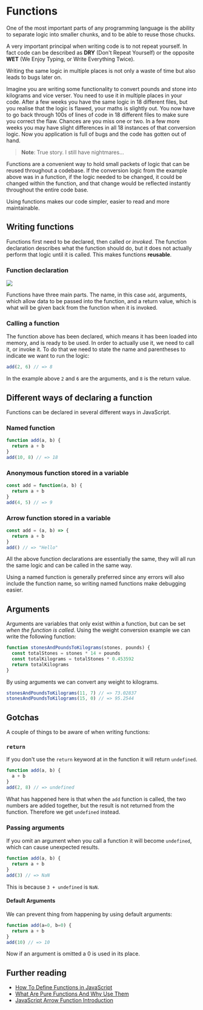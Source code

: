 # Functions

One of the most important parts of any programming language is the ability to separate logic into smaller chunks, and to be able to reuse those chucks.

A very important principal when writing code is to not repeat yourself. In fact code can be described as **DRY** (Don't Repeat Yourself) or the opposite **WET** (We Enjoy Typing, or Write Everything Twice).

Writing the same logic in multiple places is not only a waste of time but also leads to bugs later on.

Imagine you are writing some functionality to convert pounds and stone into kilograms and vice verser. You need to use it in multiple places in your code. After a few weeks you have the same logic in 18 different files, but you realise that the logic is flawed, your maths is slightly out. You now have to go back through 100s of lines of code in 18 different files to make sure you correct the flaw. Chances are you miss one or two. In a few more weeks you may have slight differences in all 18 instances of that conversion logic. Now you application is full of bugs and the code has gotten out of hand.

> **Note**: True story. I still have nightmares...

Functions are a convenient way to hold small packets of logic that can be reused throughout a codebase. If the conversion logic from the example above was in a function, if the logic needed to be changed, it could be changed within the function, and that change would be reflected instantly throughout the entire code base.

Using functions makes our code simpler, easier to read and more maintainable.

## Writing functions

Functions first need to be declared, then called or _invoked_. The function declaration describes what the function should do, but it does not actually perform that logic until it is called. This makes functions **reusable**.

### Function declaration

![](https://user-images.githubusercontent.com/3531085/35194737-10b8670a-feb0-11e7-9ab5-25a0eb4edd01.png)

Functions have three main parts. The name, in this case `add`, arguments, which allow data to be passed into the function, and a return value, which is what will be given back from the function when it is invoked.

### Calling a function

The function above has been declared, which means it has been loaded into memory, and is ready to be used. In order to actually use it, we need to call it, or invoke it. To do that we need to state the name and parentheses to indicate we want to run the logic:

```js
add(2, 6) // => 8
```

In the example above `2` and `6` are the arguments, and `8` is the return value.

## Different ways of declaring a function

Functions can be declared in several different ways in JavaScript.

### Named function

```js
function add(a, b) {
  return a + b
}
add(10, 8) // => 18
```

### Anonymous function stored in a variable

```js
const add = function(a, b) {
  return a + b
}
add(4, 5) // => 9
```

### Arrow function stored in a variable

```js
const add = (a, b) => {
  return a + b
}
add() // => "Hello"
```

All the above function declarations are essentially the same, they will all run the same logic and can be called in the same way.

Using a named function is generally preferred since any errors will also include the function name, so writing named functions make debugging easier.

## Arguments

Arguments are variables that only exist within a function, but can be set _when the function is called_. Using the weight conversion example we can write the following function:

```js
function stonesAndPoundsToKilograms(stones, pounds) {
  const totalStones = stones * 14 + pounds
  const totalKilograms = totalStones * 0.453592
  return totalKilograms
}
```

By using arguments we can convert any weight to kilograms.

```js
stonesAndPoundsToKilograms(11, 7) // => 73.02837
stonesAndPoundsToKilograms(15, 0) // => 95.2544
```

## Gotchas

A couple of things to be aware of when writing functions:

### `return`

If you don't use the `return` keyword at in the function it will return `undefined`.

```js
function add(a, b) {
  a + b
}
add(2, 8) // => undefined
```

What has happened here is that when the `add` function is called, the two numbers are added together, but the result is not returned from the function. Therefore we get `undefined` instead.

### Passing arguments

If you omit an argument when you call a function it will become `undefined`, which can cause unexpected results.

```js
function add(a, b) {
  return a + b
}
add(3) // => NaN
```

This is because `3 + undefined` is `NaN`.

#### Default Arguments

We can prevent thing from happening by using default arguments:

```js
function add(a=0, b=0) {
  return a + b
}
add(10) // => 10
```

Now if an argument is omitted a 0 is used in its place.

## Further reading

* [How To Define Functions in JavaScript](https://www.digitalocean.com/community/tutorials/how-to-define-functions-in-javascript)
* [What Are Pure Functions And Why Use Them](https://medium.com/@jamesjefferyuk/javascript-what-are-pure-functions-4d4d5392d49c)
* [JavaScript Arrow Function Introduction](http://wesbos.com/arrow-functions/)

